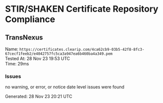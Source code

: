 # STIR/SHAKEN Certificate Repository Compliance

## TransNexus

Name: `https://certificates.clearip.com/4ca62cb9-03b5-42f8-8fc3-67cecf1feeb2/e4042757fc5ca3a947ea6b460ba4a349.pem`\
Tested At: 28 Nov 23 19:53 UTC\
Time: 29ms

### Issues

no warning, or error, or notice date level issues were found

Generated: 28 Nov 23 20:21 UTC